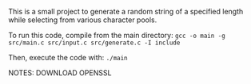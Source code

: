 This is a small project to generate a random string of a specified length while selecting from various character pools.

To run this code, compile from the main directory:
```gcc -o main -g src/main.c src/input.c src/generate.c -I include```

Then, execute the code with:
```./main```


NOTES: DOWNLOAD OPENSSL